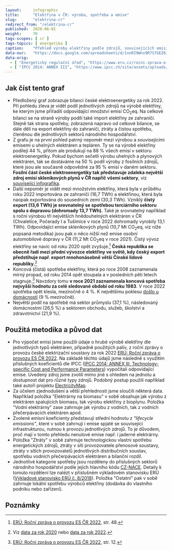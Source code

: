 ```yaml
---
layout:     infographic
title:      "Elektřina v ČR: výroba, spotřeba a emise"
slug:       "elektrina-cr"
redirect_from: "/elektrina-cr"
published:  2020-06-01
weight:     70
tags-scopes: [ cr ]
tags-topics: [ energetika ]
caption:    "Přehled výroby elektřiny podle zdrojů, souvisejících emisí CO<sub>2</sub>eq a spotřeby elektřiny podle sektorů. Uhelné zdroje produkují naprostou většinu emisí v rámci české elektroenergetiky."
data-our:   "https://docs.google.com/spreadsheets/d/1nnRI9Wns9R7S7GEZ6iNbU_EqBfQeBkD7m0JMZ6TyXNs/edit?usp=sharing"
data-orig:
  - [ "Energetický regulační úřad", "https://www.eru.cz/rocni-zprava-o-provozu-elektrizacni-soustavy-cr-pro-rok-2022" ]
  - [ "IPCC 2014: ANNEX III", "https://www.ipcc.ch/site/assets/uploads/2018/02/ipcc_wg3_ar5_annex-iii.pdf" ]
---
```


## Jak číst tento graf

* Předložený graf zobrazuje bilanci české elektroenergetiky za rok 2022. Při pohledu zleva je vidět podíl jednotlivých zdrojů na výrobě elektřiny, ke kterým jsme přiřadili odpovídající množství emisí <glossary id="co2eq">CO<sub>2</sub>eq</glossary>. Na celkové bilanci se na straně výroby podílí také import elektřiny ze zahraničí. Stejně tak strana spotřeby, zobrazená napravo od celkové bilance, se dále dělí na export elektřiny do zahraničí, ztráty a čistou spotřebu, členěnou dle jednotlivých sektorů národního hospodářství.
* Z grafu je na první pohled patrný nepoměr mezi výrobou a souvisejícími emisemi u uhelných elektráren a tepláren. Ty se na výrobě elektřiny podílejí 44 %, přitom ale produkují na 88 % všech emisí v sektoru elektroenergetiky. Pokud bychom sečetli výrobu uhelných a plynových elektráren, tak se dostáváme na 50 % podíl výroby z fosilních zdrojů, které jsou ale současně odpovědné za 95 % emisí v daném sektoru. __Fosilní část české elektroenergetiky tak představuje zdaleka největší zdroj emisí skleníkových plynů v ČR napříč všemi sektory__, viz [související infografika](/infografiky/emise-cr).
* Další nepoměr je vidět mezi množstvím elektřiny, která byla v průběhu roku 2022 importována ze zahraničí (16,7 TWh) a elektřinou, která byla naopak exportována do sousedních zemí (30,3 TWh). Vzniklý __čistý export (13,6 TWh) je srovnatelný se spotřebou terciárního sektoru spolu s dopravou (dohromady 13,7 TWh).__ Také je srovnatelný například s roční výrobou tří největších hnědouhelných elektráren v ČR (Chvaletice, Počerady I a Tušimice v roce 2022 dohromady vyrobily 13,1 TWh). Odpovídající emise skleníkových plynů (10,7 Mt CO<sub>2</sub>eq, viz níže popsaná metodika) jsou pak o něco nižší než emise osobní automobilové dopravy v ČR (11,2 Mt CO<sub>2</sub>eq v roce 2021). Čistý vývoz elektřiny se navíc od roku 2020 opět zvyšuje.[^eru-2022-vyvoz] __Česká republika se obecně řadí mezi přední vývozce elektřiny ve světě, kdy český export předstihuje např. export mnohonásobně větší Čínské lidové republiky.__[^export-data]
* Koncová (čistá) spotřeba elektřiny, která po roce 2008 zaznamenala mírný propad, od roku 2014 opět stoupala a v posledních pěti letech stagnuje.[^eru-2022-spotreba] Navzdory tomu __v roce 2021 zaznamenala koncová spotřeba nejvyšší hodnotu za celé sledované období od roku 1983__. V roce 2022 spotřeba opět klesla, meziročně o 4 %. K největšímu poklesu [došlo u domácností](https://www.eru.cz/domacnosti-v-roce-2022-rekordne-setrily-elektrinou) (9 % meziročně).
* Největší podíl na spotřebě má sektor průmyslu (37,1 %), následovaný domácnostmi (26,5 %) a sektorem obchodu, služeb, školství a zdravotnictví (21,9 %).

## Použitá metodika a původ dat

* Pro výpočet emisí jsme použili údaje o hrubé výrobě elektřiny dle jednotlivých typů elektráren, případně použitých paliv, z roční zprávy o provozu české elektrizační soustavy za rok 2022 [ERÚ: Roční zpráva o provozu ES ČR 2022](https://www.eru.cz/rocni-zprava-o-provozu-elektrizacni-soustavy-cr-pro-rok-2022). Na základě těchto údajů jsme následně s využitím příslušných koeficientů dle IPCC ([IPCC 2014: ANNEX III, Technology-specific Cost and Performance Parameters](https://www.ipcc.ch/site/assets/uploads/2018/02/ipcc_wg3_ar5_annex-iii.pdf)) vypočítali odpovídající emise. Uvedený zdroj jsme zvolili mimo jiné s ohledem na jednotu a dostupnost dat pro různé typy zdrojů. Podobný postup použili například také autoři projektu [ElectricityMap](https://www.electricitymap.org/map?lang=cs).
* Za účelem zjednodušení a větší přehlednosti jsme sloučili některá data. Například položka "Elektrárny na biomasu" v sobě obsahuje jak výrobu z elektráren spalujících biomasu, tak výrobu elektřiny z bioplynu. Položka "Vodní elektrárny" zase zahrnuje jak výrobu z vodních, tak z vodních přečerpávacích elektráren apod.
* Zvolené emisní koeficienty představují střední hodnotu z _"lifecycle emissions"_, které v sobě zahrnují i emise spjaté se související infrastrukturou, nutnou k provozu jednotlivých zdrojů. To je důvodem, proč mají v tomto přehledu nenulové emise např. i jaderné elektrárny.
* Položka "Ztráty" v sobě zahrnuje technologickou vlastní spotřebu energetických zdrojů, ztráty v síti provozovatele přenosové soustavy, ztráty v sítích provozovatelů jednotlivých distribučních soustav, spotřebu vodních přečerpávacích elektráren a bilanční rozdíl.
* Jednotlivé kategorie spotřeby jsou rozděleny do příslušných sektorů národního hospodářství podle jejich hlavního kódu [CZ-NACE](http://www.nace.cz/). Detaily k tomuto rozdělení lze nalézt v příslušném výkladovém stanovisku ERÚ ([Výkladové stanovisko ERÚ č. 8/2018](http://www.eru.cz/documents/10540/3687211/Vykladove+stanovisko_ERU_8_2018.pdf/91a9c5ec-a0bd-48bf-a9a1-9da63c6a7ec9)). Položka "Ostatní" pak v sobě zahrnuje lokální spotřebu výrobců elektřiny (dodávka do vlastního podniku nebo zařízení).

## Poznámky

[^eru-2022-vyvoz]: [ERÚ: Roční zpráva o provozu ES ČR 2022](https://www.eru.cz/rocni-zprava-o-provozu-elektrizacni-soustavy-cr-pro-rok-2022), str. 48.
[^eru-2022-spotreba]: [ERÚ: Roční zpráva o provozu ES ČR 2022](https://www.eru.cz/rocni-zprava-o-provozu-elektrizacni-soustavy-cr-pro-rok-2022), str. 12.
[^export-data]:  Viz [data za rok 2020](https://www.indexmundi.com/g/r.aspx?v=82) nebo [data za rok 2022](http://www.worldstopexports.com/electricity-exports-country/).